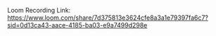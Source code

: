 Loom Recording Link: https://www.loom.com/share/7d375813e3624cfe8a3a1e79397fa6c7?sid=0d13ca43-aace-4185-ba03-e9a7499d298e